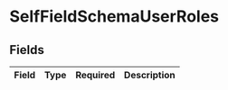 # SelfFieldSchemaUserRoles


## Fields

| Field       | Type        | Required    | Description |
| ----------- | ----------- | ----------- | ----------- |